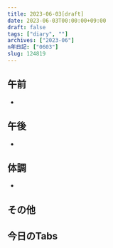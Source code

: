 ```yaml
---
title: 2023-06-03[draft]
date: 2023-06-03T00:00:00+09:00
draft: false
tags: ["diary", ""]
archives: ["2023-06"]
n年日記: ["0603"]
slug: 124819
---
```

## 午前
- 
## 午後
- 
## 体調
- 
## その他
## 今日のTabs